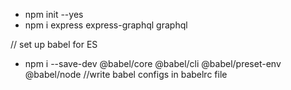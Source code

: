 - npm init --yes
- npm i express express-graphql graphql

// set up babel for ES

- npm i --save-dev @babel/core @babel/cli @babel/preset-env @babel/node
//write babel configs in  babelrc file


